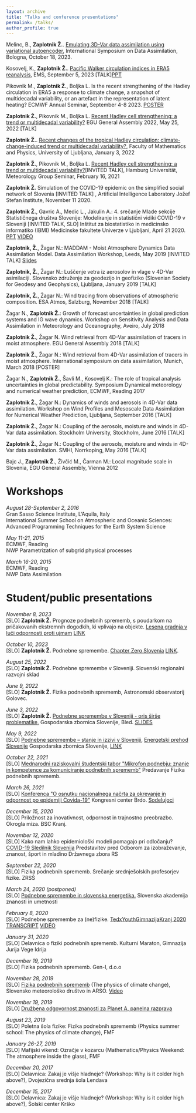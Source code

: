 ```yaml
---
layout: archive
title: "Talks and conference presentations"
permalink: /talks/
author_profile: true
---
```


Melinc, B., <b>Zaplotnik Ž.</b>. [Emulating 3D-Var data assimilation using variational autoencoder](https://unilj-my.sharepoint.com/:b:/g/personal/ziga_zaplotnik_fmf_uni-lj_si1/EbGEziwrIy5LoJwGbwvqZmMBQtBHB8rnBidf7pk6wVGjUQ?e=9NV8Xq), International Symposium on Data Assimilation, Bologna, October 18, 2023.

Kosovelj, K., <b>Zaplotnik Ž.</b>. [Pacific Walker circulation indices in ERA5 reanalysis](https://meetingorganizer.copernicus.org/EMS2023/session/47602), EMS, September 5, 2023 [TALK][PPT](https://unilj-my.sharepoint.com/:p:/g/personal/katarina_kosovelj_fmf_uni-lj_si/EfncEPPLMzdFhgR1t9khNNoBG9CzDdd1gYrvpUp5mvToKw?e=aH3Mxw)

Pikovnik M., <b>Zaplotnik Ž.</b>, Boljka L. Is the recent strengthening of the Hadley circulation in ERA5 a response to climate change, a snapshot of multidecadal variability, or an artefact in the representation of latent heating? ECMWF Annual Seminar, September 4-8 2023. [POSTER](https://unilj-my.sharepoint.com/:b:/g/personal/ziga_zaplotnik_fmf_uni-lj_si1/EaSgSngn4TZKlRpYh8fEQ98BMwDQtOz1rVnRYcSNqGTTUw?e=shM2wr)

<b>Zaplotnik Ž.</b>, Pikovnik M., Boljka L. [Recent Hadley cell strengthening: a trend or multidecadal variability?](https://meetingorganizer.copernicus.org/EGU22/EGU22-3866.html)​ EGU General Assembly 2022, May 25, 2022 [TALK]

<b>Zaplotnik Ž.</b>. [Recent changes of the tropical Hadley circulation: climate-change-induced trend or multidecadal variability?](https://www.fmf.uni-lj.si/sl/obvestila/dogodek/434/nobel-2021-dr-ziga-zaplotnik-fmf-recent-changes-of-the-tropical-hadley-circulation-climate-change-induced-trend-or-multidecadal-variability/), Faculty of Mathematics and Physics, University of Ljubljana, January 3, 2022

<b>Zaplotnik Ž.</b>, Pikovnik M., Boljka L. [Recent Hadley cell strengthening: a trend or multidecadal variability?](https://www.mi.uni-hamburg.de/arbeitsgruppen/theoretische-meteorologie/news/abstract-20210216/)​ [INVITED TALK], Hamburg Universität, Meteorology Group Seminar, February 16, 2021

<b>Zaplotnik Ž.</b> Simulation of the COVID-19 epidemic on the simplified social network of Slovenia [INVITED TALK] , Artificial Intelligence Laboratory
Jožef Stefan Institute, November 11 2020.

<b>Zaplotnik Ž.</b>, Gavric A., Medic L., Jakulin A.: 4. srečanje Mlade sekcije Statističnega društva Slovenije: Modeliranje in statistični vidiki COVID-19 v Sloveniji [INVITED TALK, SLO] Inštitut za biostatistiko in medicinsko informatiko (IBMI) Medicinske fakultete Univerze v Ljubljani, April 21 2020. [PPT](http://nextcloud.fmf.uni-lj.si/s/wgSbB3jFMttswBW) [VIDEO](https://www.youtube.com/watch?v=ZzIbNxvGdo8&feature=youtu.be&t=1526)

<b>Zaplotnik, Ž.</b>, Žagar N.: MADDAM - Moist Atmosphere Dynamics Data Assimilation Model. Data Assimilation Workshop, Leeds, May 2019 [INVITED TALK] [Slides](http://www1.maths.leeds.ac.uk/~amttk/files/workshop/zaplotnik_maddam.pdf)

<b>Zaplotnik, Ž.</b>, Žagar N.: Luščenje vetra iz aerosolov in vlage v 4D-Var asimilaciji. Slovensko združenje za geodezijo in geofiziko (Slovenian Society for Geodesy and Geophysics), Ljubljana, January 2019 [TALK]

<b>Zaplotnik, Ž.</b>, Žagar N.: Wind tracing from observations of atmospheric composition. ESA Atmos, Salzburg, November 2018 [TALK]

Žagar N., <b>Zaplotnik Ž.</b>: Growth of forecast uncertainties in global prediction systems and IG wave dynamics. Workshop on Sensitivity Analysis and Data Assimilation in Meteorology and Oceanography, Aveiro, July 2018

<b>Zaplotnik Ž.</b>, Žagar N. Wind retrieval from 4D-Var assimilation of tracers in moist atmosphere. EGU General Assembly 2018 [TALK]

<b>Zaplotnik Ž.</b>, Žagar N.: Wind retrieval from 4D-Var assimilation of tracers in moist atmosphere. International symposium on data assimilation, Munich, March 2018 [POSTER]

Žagar N., <b>Zaplotnik Ž.</b>, Šavli M., Kosovelj K.: The role of tropical analysis uncertainties in global predictability. Symposium Dynamical meteorology and numerical weather prediction, ECMWF, Reading 2017

<b>Zaplotnik Ž.</b>, Žagar N.: Dynamics of winds and aerosols in 4D-Var data assimilation. Workshop on Wind Profiles and Mesoscale Data Assimilation for Numerical Weather Prediction, Ljubljana, September 2016 [TALK]

<b>Zaplotnik Ž.</b>, Žagar N.: Coupling of the aerosols, moisture and winds in 4D-Var data assimilation. Stockholm University, Stockholm, June 2016 [TALK]

<b>Zaplotnik Ž.</b>, Žagar N.: Coupling of the aerosols, moisture and winds in 4D-Var data assimilation. SMHI, Norrkoping, May 2016 [TALK]

Bajc J., <b>Zaplotnik Ž.</b>, Živčić M., Čarman M.: Local magnitude scale in Slovenia, EGU General Assembly, Vienna 2012


Workshops
======
<i>August 28-September 2, 2016</i><br />
Gran Sasso Science Institute, L’Aquila, Italy<br />
International Summer School on Atmospheric and Oceanic Sciences: Advanced Programming Techniques for the Earth System Science

<i>May 11-21, 2015 </i><br />
ECMWF, Reading<br />
NWP Parametrization of subgrid physical processes

<i>March 16-20, 2015 </i><br />
ECMWF, Reading<br />
NWP Data Assimilation


Student/public presentations
======

<i>November 8, 2023</i><br />
[SLO] <b>Zaplotnik Ž.</b> Prognoze podnebnih sprememb, s poudarkom na pričakovanih ekstremnih dogodkih, ki vplivajo na objekte. [Lesena gradnja v luči odpornosti proti ujmam](https://si24.news/novice/lesena-gradnja-v-luci-odpornosti-proti-ujmam) [LINK](https://unilj-my.sharepoint.com/:p:/g/personal/ziga_zaplotnik_fmf_uni-lj_si1/EUsamqZwxvtMv95P4Gam9NsBXtJtyOIYBruO0rCvDO87IQ?e=9C2SZE)

<i>October 10, 2023</i><br />
[SLO] <b>Zaplotnik Ž.</b> Podnebne spremembe. [Chapter Zero Slovenia](https://www.chapterzeroslovenia.si/Novice/posledice-podnebnih-sprememb-so-tukaj-imuno-ni-niti-gospodarstvo/) [LINK](https://unilj-my.sharepoint.com/:p:/g/personal/ziga_zaplotnik_fmf_uni-lj_si1/EUyJaNFN2H5Bi2wgEe0_lUcBZYp_89CywKrfGtmLrOVJBA?e=CpZ0xk).

<i>August 25, 2022</i><br />
[SLO] <b>Zaplotnik Ž.</b> Podnebne spremembe v Sloveniji. Slovenski regionalni razvojni sklad

<i>June 9, 2022</i><br />
[SLO] <b>Zaplotnik Ž.</b> Fizika podnebnih sprememb, Astronomski observatorij Golovec.

<i>June 3, 2022</i><br />
[SLO] <b>Zaplotnik Ž.</b> [Podnebne spremembe v Sloveniji - oris širše problematike](https://okoljskidan.gzs.si/vsebina/Program-Programme), Gospodarska zbornica Slovenije, Bled. [SLIDES](https://okoljskidan.gzs.si/Portals/Portal-Okoljski-dan/Vsebine/OD_2022/GZS-Okoljski%20dan%202022_v2-Ziga%20Zaplotnik.pdf)

<i>May 9, 2022</i><br />
[SLO] [Podnebne spremembe – stanje in izzivi v Sloveniji](https://unilj-my.sharepoint.com/:p:/g/personal/ziga_zaplotnik_fmf_uni-lj_si1/EQuf7YeUVutCmgDWeAjOqpABlydi6jOQ6xlAIlD05vTvJg?e=4pYUQW), [Energetski prehod Slovenije](https://www.gzs.si/Dogodki/9-05-2022/energetsko-podnebni-prehod-slovenije--odpiramo-javno-razpravo) Gospodarska zbornica Slovenije, [LINK](https://www.youtube.com/watch?v=uO1hG-vZxyY)

<i>October 22, 2021</i><br />
[SLO] [Mednarodni raziskovalni študentski tabor "Mikrofon podnebju: znanje in kompetence za komuniciranje podnebnih sprememb"](http://zaplotnik.github.io/files/VABILO_C4C.pdf) Predavanje Fizika podnebnih sprememb.

<i>March 26, 2021</i><br />
[SLO] [Konferenca "O osnutku nacionalnega načrta za okrevanje in odpornost po epidemiji Covida-19"](https://www.predsednik.si/up-rs/uprs.nsf/objave/2498DFBC30E979C8C12586A400480C01?OpenDocument) Kongresni center Brdo. [Sodelujoci](http://zaplotnik.github.io/files/2021-03-26_Udelezenci_konferenca_NOO.pdf)

<i>December 15, 2020</i><br />
[SLO] Priložnost za inovativnost, odpornost in trajnostno preobrazbo. Okrogla miza. BSC Kranj.

<i>November 12, 2020</i><br />
[SLO] Kako nam lahko epidemiološki modeli pomagajo pri odločanju? [COVID-19 Sledilnik Slovenija](https://www.youtube.com/watch?v=5Zz41bT6XFw) Predstavitev pred Odborom za izobraževanje, znanost, šport in mladino Državnega zbora RS

<i>September 22, 2020</i><br />
[SLO] Fizika podnebnih sprememb. Srečanje srednješolskih profesorjev fizike. ZRSŠ

<i>March 24, 2020 (postponed)</i><br />
[SLO] [Podnebne spremembe in slovenska energetika.](http://www.sazu.si/events/5e625989e9bdb326a898b775) Slovenska akademija znanosti in umetnosti

<i>February 8, 2020</i><br />
[SLO] Podnebne spremembe za (ne)fizike. [TedxYouthGimnazijaKranj 2020](http://zaplotnik.github.io/images/tedx.jpg) [TRANSCRIPT](http://zaplotnik.github.io/files/tedx_transcript.pdf) [VIDEO](https://www.youtube.com/watch?v=AOkVCgA7rUA)

<i>January 31, 2020</i><br />
[SLO] Delavnica o fiziki podnebnih sprememb. Kulturni Maraton, Gimnazija Jurija Vege Idrija

<i>December 19, 2019</i><br />
[SLO] Fizika podnebnih sprememb. Gen-I, d.o.o

<i>November 28, 2019</i><br />
[SLO] [Fizika podnebnih sprememb](http://zaplotnik.github.io/files/fizika_podnebnih_sprememb_online_v2.pdf) (The physics of climate change), Slovensko meteorološko društvo in ARSO. [Video](https://www.youtube.com/watch?time_continue=3&v=4mvaCosEDos&feature=emb_logo)

<i>November 19, 2019</i><br />
[SLO] [Družbena odgovornost znanosti za Planet A, panelna razprava](http://znanost.sta.si/2699198/dan-arrs-sticisce-razlicnih-generacij-raziskovalcev)

<i>August 23, 2019</i><br />
[SLO] Poletna šola fizike: Fizika podnebnih sprememb (Physics summer school: The physics of climate change), FMF

<i>January 26-27, 2019</i><br />
[SLO] Mafijski vikend: Ozračje v kozarcu (Mathematics/Physics Weekend: The atmosphere inside the glass), FMF

<i>December 20, 2017</i><br />
[SLO] Delavnica: Zakaj je višje hladneje? (Workshop: Why is it colder high above?), Dvojezična srednja šola Lendava

<i>December 15, 2017</i><br />
[SLO] Delavnica: Zakaj je višje hladneje? (Workshop: Why is it colder high above?), Šolski center Krško
